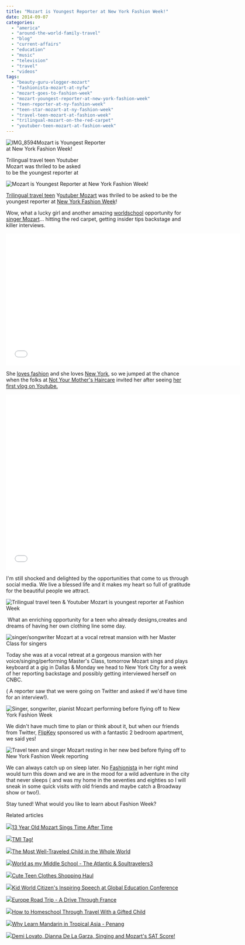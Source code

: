 ```yaml
---
title: "Mozart is Youngest Reporter at New York Fashion Week!"
date: 2014-09-07
categories: 
  - "america"
  - "around-the-world-family-travel"
  - "blog"
  - "current-affairs"
  - "education"
  - "music"
  - "television"
  - "travel"
  - "videos"
tags: 
  - "beauty-guru-vlogger-mozart"
  - "fashionista-mozart-at-nyfw"
  - "mozart-goes-to-fashion-week"
  - "mozart-youngest-reporter-at-new-york-fashion-week"
  - "teen-reporter-at-ny-fashion-week"
  - "teen-star-mozart-at-ny-fashion-week"
  - "travel-teen-mozart-at-fashion-week"
  - "trilingual-mozart-on-the-red-carpet"
  - "youtuber-teen-mozart-at-fashion-week"
---
```


![IMG_8594](https://pub-ac94b3f306b24c0dba4238943c97f2e1.r2.dev/6a00e5502a9507883301b8d063ca85970c.jpg)Mozart is Youngest Reporter  
at New York Fashion Week!  
  
Trilingual travel teen Youtuber  
Mozart was thriled to be asked  
to be the youngest reporter at

<!--more-->  
  
![Mozart is Youngest Reporter at New York Fashion Week!](https://pub-ac94b3f306b24c0dba4238943c97f2e1.r2.dev/6a00e5502a9507883301b8d064fd30970c.png)  
  
[Trilingual travel teen](http://soultravelers3new.local/2013/09/the-most-well-traveled-child-in-the-whole-world.html "trilingual travel teen - most well traveled kid") Y[outuber Mozart](https://www.youtube.com/user/soultravelers3 "Youtuber Mozart at Soultravelers3 on youtube") was thriled to be asked to be the youngest reporter at [New York Fashion Week](http://mbfashionweek.com/ "New York Fashion Week")!  
  
Wow, what a lucky girl and another amazing [worldschool](http://soultravelers3new.local/2013/01/world-school-education-at-its-best-.html "worldschool or homeschooling or unschool") opportunity for [singer Mozart](http://soultravelers3new.local/2014/06/mozart-sings-everything-we-are-original-song-supporting-environment.html "teen singer Mozart")... hitting the red carpet, getting insider tips backstage and killer interviews.  
  

<iframe allowfullscreen frameborder="0" height="360" src="//www.youtube.com/embed/CeVf9FcgXZQ" width="640"></iframe>

  
  
  
She [loves fashion](http://soultravelers3new.local/2014/08/cute-teen-clothes-shopping-haul.html "teen loves fashion, shopping, makeup") and she loves [New York](http://soultravelers3new.local/2011/08/airbnb-best-budget-lodging-for-nyc.html "New york for cheap via airbnb"), so we jumped at the chance when the folks at [Not Your Mother's Haircare](http://www.nymbrands.com/ "Not your mother hair products") invited her after seeing [her first vlog on Youtube.](https://www.youtube.com/watch?v=un95ND8Uasc "Mozart's first vlog on Youtube")  
  

<iframe allowfullscreen frameborder="0" height="480" src="//www.youtube.com/embed/un95ND8Uasc" width="640"></iframe>

  
  
I'm still shocked and delighted by the opportunities that come to us through social media. We live a blessed life and it makes my heart so full of gratitude for the beautiful people we attract.  
  
![Trilingual travel teen & Youtuber Mozart is youngest reporter at Fashion Week](https://pub-ac94b3f306b24c0dba4238943c97f2e1.r2.dev/6a00e5502a9507883301a73e10f2c7970d.png)  
  
 What an enriching opportunity for a teen who already designs,creates and dreams of having her own clothing line some day.  
  
![singer/songwriter Mozart at a vocal retreat mansion with her Master Class for singers](https://pub-ac94b3f306b24c0dba4238943c97f2e1.r2.dev/6a00e5502a9507883301a73e10f2fc970d.png)  
  
Today she was at a vocal retreat at a gorgeous mansion with her voice/singing/performing Master's Class, tomorrow Mozart sings and plays keyboard at a gig in Dallas & Monday we head to New York City for a week of her reporting backstage and possibly getting interviewed herself on CNBC.  
  
( A reporter saw that we were going on Twitter and asked if we'd have time for an interview!).  
  
![Singer, songwriter, pianist Mozart performing before flying off to New York Fashion Week](https://pub-ac94b3f306b24c0dba4238943c97f2e1.r2.dev/6a00e5502a9507883301a73e10f345970d.png)  
  
  
We didn't have much time to plan or think about it, but when our friends from Twitter, [FlipKey](http://www.flipkey.com/ "Flipkey") sponsored us with a fantastic 2 bedroom apartment, we said yes!  
  
![Travel teen and singer Mozart resting in her new bed before flying off to New York Fashion Week reporting](https://pub-ac94b3f306b24c0dba4238943c97f2e1.r2.dev/6a00e5502a9507883301a73e10f360970d.png)  
  
We can always catch up on sleep later. No [Fashionista](http://soultravelers3new.local/2009/05/how-to-be-a-world-traveling-fashionista.html "fashionista - how to be stylish around the world") in her right mind would turn this down and we are in the mood for a wild adventure in the city that never sleeps ( and was my home in the seventies and eighties so I will sneak in some quick visits with old friends and maybe catch a Broadway show or two!).  
  
Stay tuned! What would you like to learn about Fashion Week?

Related articles

[![](http://i.zemanta.com/261038051_80_80.jpg)](http://soultravelers3new.local/2014/03/13-year-old-mozart-sings-time-after-time.html)[13 Year Old Mozart Sings Time After Time](http://soultravelers3new.local/2014/03/13-year-old-mozart-sings-time-after-time.html)

[![](http://i.zemanta.com/294728299_80_80.jpg)](http://soultravelers3new.local/2014/08/tmi-tag--1.html)[TMI Tag!](http://soultravelers3new.local/2014/08/tmi-tag--1.html)

[![](http://i.zemanta.com/207027430_80_80.jpg)](http://soultravelers3new.local/2013/09/the-most-well-traveled-child-in-the-whole-world.html)[The Most Well-Traveled Child in the Whole World](http://soultravelers3new.local/2013/09/the-most-well-traveled-child-in-the-whole-world.html)

[![](http://i.zemanta.com/261912623_80_80.jpg)](http://soultravelers3new.local/2014/04/world-as-my-middle-school-the-atlantic-soultravelers3.html)[World as my Middle School - The Atlantic & Soultravelers3](http://soultravelers3new.local/2014/04/world-as-my-middle-school-the-atlantic-soultravelers3.html)

[![](http://i.zemanta.com/290089499_80_80.jpg)](http://soultravelers3new.local/2014/08/cute-teen-clothes-shopping-haul.html)[Cute Teen Clothes Shopping Haul](http://soultravelers3new.local/2014/08/cute-teen-clothes-shopping-haul.html)

[![](http://i.zemanta.com/229039421_80_80.jpg)](http://soultravelers3new.local/2013/12/kid-world-citizens-inspiring-speech-at-global-education-conference.html)[Kid World Citizen's Inspiring Speech at Global Education Conference](http://soultravelers3new.local/2013/12/kid-world-citizens-inspiring-speech-at-global-education-conference.html)

[![](http://i.zemanta.com/110192089_80_80.jpg)](http://soultravelers3new.local/2012/09/europe-road-trip-a-drive-through-france-provence-to-dordogne-via-photos-family-travel.html)[Europe Road Trip - A Drive Through France](http://soultravelers3new.local/2012/09/europe-road-trip-a-drive-through-france-provence-to-dordogne-via-photos-family-travel.html)

[![](http://i.zemanta.com/111536966_80_80.jpg)](http://soultravelers3new.local/2012/09/how-to-homeschool-through-travel-with-a-gifted-child-.html)[How to Homeschool Through Travel With a Gifted Child](http://soultravelers3new.local/2012/09/how-to-homeschool-through-travel-with-a-gifted-child-.html)

[![](http://i.zemanta.com/94084671_80_80.jpg)](http://soultravelers3new.local/2012/06/why-learn-mandarin-in-tropical-asia-penang.html)[Why Learn Mandarin in Tropical Asia - Penang](http://soultravelers3new.local/2012/06/why-learn-mandarin-in-tropical-asia-penang.html)

[![](http://i.zemanta.com/281968163_80_80.jpg)](http://soultravelers3new.local/2014/06/demi-lovato-dianna-de-la-garza-singing-and-mozarts-sat-score.html)[Demi Lovato, Dianna De La Garza, Singing and Mozart's SAT Score!](http://soultravelers3new.local/2014/06/demi-lovato-dianna-de-la-garza-singing-and-mozarts-sat-score.html)

